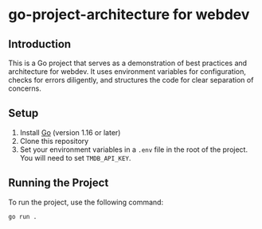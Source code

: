 # go-project-architecture for webdev


## Introduction

This is a Go project that serves as a demonstration of best practices and architecture for webdev. It uses environment variables for configuration, checks for errors diligently, and structures the code for clear separation of concerns.

## Setup

1. Install [Go](https://golang.org/doc/install) (version 1.16 or later)
2. Clone this repository
3. Set your environment variables in a `.env` file in the root of the project. You will need to set `TMDB_API_KEY`.

## Running the Project

To run the project, use the following command:

```bash
go run .
